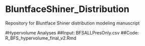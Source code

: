 # BluntfaceShiner_Distribution
Repository for Bluntface Shiner distribution modeling manuscript

#Hypervolume Analyses
##Input: BFSALLPresOnly.csv
##Code: R_BFS_hypervolume_final_v2.Rmd
